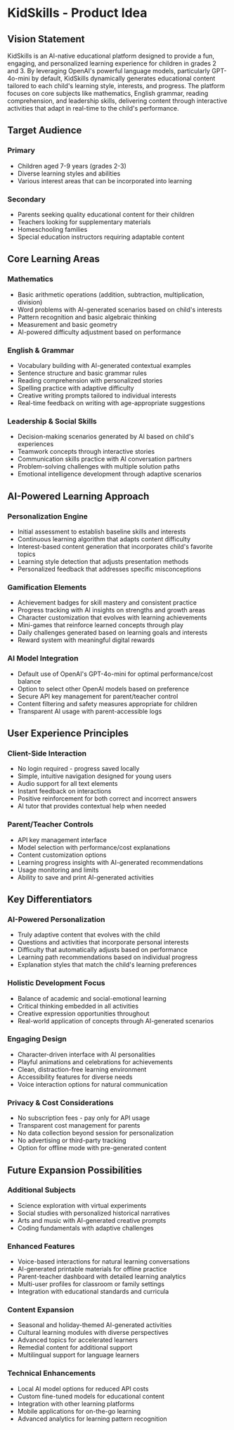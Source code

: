 # KidSkills - Product Idea

## Vision Statement
KidSkills is an AI-native educational platform designed to provide a fun, engaging, and personalized learning experience for children in grades 2 and 3. By leveraging OpenAI's powerful language models, particularly GPT-4o-mini by default, KidSkills dynamically generates educational content tailored to each child's learning style, interests, and progress. The platform focuses on core subjects like mathematics, English grammar, reading comprehension, and leadership skills, delivering content through interactive activities that adapt in real-time to the child's performance.

## Target Audience

### Primary
- Children aged 7-9 years (grades 2-3)
- Diverse learning styles and abilities
- Various interest areas that can be incorporated into learning

### Secondary
- Parents seeking quality educational content for their children
- Teachers looking for supplementary materials
- Homeschooling families
- Special education instructors requiring adaptable content

## Core Learning Areas

### Mathematics
- Basic arithmetic operations (addition, subtraction, multiplication, division)
- Word problems with AI-generated scenarios based on child's interests
- Pattern recognition and basic algebraic thinking
- Measurement and basic geometry
- AI-powered difficulty adjustment based on performance

### English & Grammar
- Vocabulary building with AI-generated contextual examples
- Sentence structure and basic grammar rules
- Reading comprehension with personalized stories
- Spelling practice with adaptive difficulty
- Creative writing prompts tailored to individual interests
- Real-time feedback on writing with age-appropriate suggestions

### Leadership & Social Skills
- Decision-making scenarios generated by AI based on child's experiences
- Teamwork concepts through interactive stories
- Communication skills practice with AI conversation partners
- Problem-solving challenges with multiple solution paths
- Emotional intelligence development through adaptive scenarios

## AI-Powered Learning Approach

### Personalization Engine
- Initial assessment to establish baseline skills and interests
- Continuous learning algorithm that adapts content difficulty
- Interest-based content generation that incorporates child's favorite topics
- Learning style detection that adjusts presentation methods
- Personalized feedback that addresses specific misconceptions

### Gamification Elements
- Achievement badges for skill mastery and consistent practice
- Progress tracking with AI insights on strengths and growth areas
- Character customization that evolves with learning achievements
- Mini-games that reinforce learned concepts through play
- Daily challenges generated based on learning goals and interests
- Reward system with meaningful digital rewards

### AI Model Integration
- Default use of OpenAI's GPT-4o-mini for optimal performance/cost balance
- Option to select other OpenAI models based on preference
- Secure API key management for parent/teacher control
- Content filtering and safety measures appropriate for children
- Transparent AI usage with parent-accessible logs

## User Experience Principles

### Client-Side Interaction
- No login required - progress saved locally
- Simple, intuitive navigation designed for young users
- Audio support for all text elements
- Instant feedback on interactions
- Positive reinforcement for both correct and incorrect answers
- AI tutor that provides contextual help when needed

### Parent/Teacher Controls
- API key management interface
- Model selection with performance/cost explanations
- Content customization options
- Learning progress insights with AI-generated recommendations
- Usage monitoring and limits
- Ability to save and print AI-generated activities

## Key Differentiators

### AI-Powered Personalization
- Truly adaptive content that evolves with the child
- Questions and activities that incorporate personal interests
- Difficulty that automatically adjusts based on performance
- Learning path recommendations based on individual progress
- Explanation styles that match the child's learning preferences

### Holistic Development Focus
- Balance of academic and social-emotional learning
- Critical thinking embedded in all activities
- Creative expression opportunities throughout
- Real-world application of concepts through AI-generated scenarios

### Engaging Design
- Character-driven interface with AI personalities
- Playful animations and celebrations for achievements
- Clean, distraction-free learning environment
- Accessibility features for diverse needs
- Voice interaction options for natural communication

### Privacy & Cost Considerations
- No subscription fees - pay only for API usage
- Transparent cost management for parents
- No data collection beyond session for personalization
- No advertising or third-party tracking
- Option for offline mode with pre-generated content

## Future Expansion Possibilities

### Additional Subjects
- Science exploration with virtual experiments
- Social studies with personalized historical narratives
- Arts and music with AI-generated creative prompts
- Coding fundamentals with adaptive challenges

### Enhanced Features
- Voice-based interactions for natural learning conversations
- AI-generated printable materials for offline practice
- Parent-teacher dashboard with detailed learning analytics
- Multi-user profiles for classroom or family settings
- Integration with educational standards and curricula

### Content Expansion
- Seasonal and holiday-themed AI-generated activities
- Cultural learning modules with diverse perspectives
- Advanced topics for accelerated learners
- Remedial content for additional support
- Multilingual support for language learners

### Technical Enhancements
- Local AI model options for reduced API costs
- Custom fine-tuned models for educational content
- Integration with other learning platforms
- Mobile applications for on-the-go learning
- Advanced analytics for learning pattern recognition 